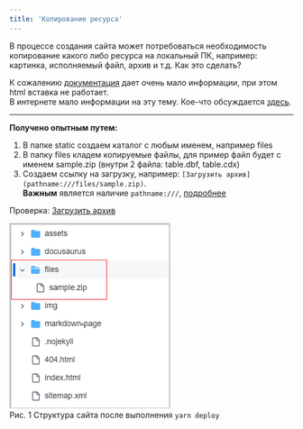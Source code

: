 ```yaml
---
title: 'Копирование ресурса'
---
```


В процессе создания сайта может потребоваться необходимость копирование какого либо ресурса на локальный ПК, 
например: картинка, исполняемый файл, архив и т.д. Как это сделать?  

К сожалению [документация](https://docusaurus.io/docs/markdown-features/assets#files) 
дает очень мало информации, при этом html вставка не работает.  
В интернете мало информации на эту тему. Кое-что обсуждается [здесь](https://github.com/facebook/docusaurus/discussions/10071).
***
**Получено опытным путем:**
1. В папке static создаем каталог с любым именем, например files
2. В папку files кладем копируемые файлы, для пример файл будет с именем sample.zip (внутри 2 файла: table.dbf, table.cdx)
3. Создаем ссылку на загрузку, например: `[Загрузить архив](pathname:///files/sample.zip)`.  
**Важным** является наличие `pathname:///`, [подробнее](https://docusaurus.io/docs/advanced/routing#escaping-from-spa-redirects)

Проверка: [Загрузить архив](pathname:///files/sample.zip)


![](img/copy-file1.png)  
Рис. 1 Структура сайта после выполнения `yarn deploy`
